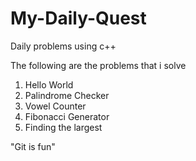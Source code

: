 # My-Daily-Quest
Daily problems using c++

The following are the problems that i solve
1. Hello World
2. Palindrome Checker
3. Vowel Counter
4. Fibonacci Generator
5. Finding the largest


"Git is fun"

